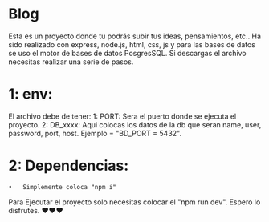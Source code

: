 # Blog
Esta es un proyecto donde tu podrás subir tus ideas, pensamientos, etc..
Ha sido realizado con express, node.js, html, css, js y para las bases de datos se uso el motor de bases de datos PosgresSQL. Si descargas el archivo necesitas realizar una serie de pasos.

# 1: env:
El archivo debe de tener:
     1:	PORT: Sera el puerto donde se ejecuta el proyecto.
     2:	DB_xxxx: Aqui colocas los datos de la db que seran name, user, password, port, host. Ejemplo = "BD_PORT = 5432".
# 2: Dependencias:
    •	Simplemente coloca "npm i"

Para Ejecutar el proyecto solo necesitas colocar el "npm run dev". Espero lo disfrutes. ❤️❤️❤️
